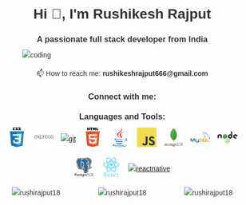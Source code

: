 <!DOCTYPE html>
<html lang="en">
<head>
    <meta charset="UTF-8">
    <meta name="viewport" content="width=device-width, initial-scale=1.0">
    <title>Rushikesh Rajput - GitHub Profile</title>
    <style>
        body {
            font-family: Arial, sans-serif;
            line-height: 1.6;
            color: #333;
        }
        h1, h3 {
            text-align: center;
            margin: 0.5em 0;
        }
        img {
            max-width: 100%;
        }
        .container {
            display: flex;
            justify-content: center;
            align-items: center;
            flex-direction: column;
        }
        .coding-img {
            max-width: 100%;
            height: auto;
        }
        .contact, .languages-tools {
            display: flex;
            justify-content: center;
            align-items: center;
            flex-wrap: wrap;
            gap: 1em;
        }
        .languages-tools img {
            width: 40px;
            height: 40px;
        }
        .stats-container {
            display: flex;
            justify-content: space-around;
            flex-wrap: wrap;
            gap: 1em;
            margin-top: 1em;
        }
        .stats-container img {
            max-width: 48%;
            height: auto;
        }
    </style>
</head>
<body>
    <h1>Hi 👋, I'm Rushikesh Rajput</h1>
    <h3>A passionate full stack developer from India</h3>
    <div class="container">
        <img class="coding-img" alt="coding" width="400" src="https://user-images.githubusercontent.com/55389276/140866485-8fb1c876-9a8f-4d6a-98dc-08c4981eaf70.gif">
        <p>📫 How to reach me: <strong>rushikeshrajput666@gmail.com</strong></p>
    </div>
    <h3>Connect with me:</h3>
    <p align="center">
        <!-- Social media links can be added here -->
    </p>
    <h3>Languages and Tools:</h3>
    <div class="languages-tools">
        <a href="https://www.w3schools.com/css/" target="_blank" rel="noreferrer">
            <img src="https://raw.githubusercontent.com/devicons/devicon/master/icons/css3/css3-original-wordmark.svg" alt="css3" />
        </a>
        <a href="https://expressjs.com" target="_blank" rel="noreferrer">
            <img src="https://raw.githubusercontent.com/devicons/devicon/master/icons/express/express-original-wordmark.svg" alt="express" />
        </a>
        <a href="https://git-scm.com/" target="_blank" rel="noreferrer">
            <img src="https://www.vectorlogo.zone/logos/git-scm/git-scm-icon.svg" alt="git" />
        </a>
        <a href="https://www.w3.org/html/" target="_blank" rel="noreferrer">
            <img src="https://raw.githubusercontent.com/devicons/devicon/master/icons/html5/html5-original-wordmark.svg" alt="html5" />
        </a>
        <a href="https://www.java.com" target="_blank" rel="noreferrer">
            <img src="https://raw.githubusercontent.com/devicons/devicon/master/icons/java/java-original.svg" alt="java" />
        </a>
        <a href="https://developer.mozilla.org/en-US/docs/Web/JavaScript" target="_blank" rel="noreferrer">
            <img src="https://raw.githubusercontent.com/devicons/devicon/master/icons/javascript/javascript-original.svg" alt="javascript" />
        </a>
        <a href="https://www.mongodb.com/" target="_blank" rel="noreferrer">
            <img src="https://raw.githubusercontent.com/devicons/devicon/master/icons/mongodb/mongodb-original-wordmark.svg" alt="mongodb" />
        </a>
        <a href="https://www.mysql.com/" target="_blank" rel="noreferrer">
            <img src="https://raw.githubusercontent.com/devicons/devicon/master/icons/mysql/mysql-original-wordmark.svg" alt="mysql" />
        </a>
        <a href="https://nodejs.org" target="_blank" rel="noreferrer">
            <img src="https://raw.githubusercontent.com/devicons/devicon/master/icons/nodejs/nodejs-original-wordmark.svg" alt="nodejs" />
        </a>
        <a href="https://www.postgresql.org" target="_blank" rel="noreferrer">
            <img src="https://raw.githubusercontent.com/devicons/devicon/master/icons/postgresql/postgresql-original-wordmark.svg" alt="postgresql" />
        </a>
        <a href="https://reactjs.org/" target="_blank" rel="noreferrer">
            <img src="https://raw.githubusercontent.com/devicons/devicon/master/icons/react/react-original-wordmark.svg" alt="react" />
        </a>
        <a href="https://reactnative.dev/" target="_blank" rel="noreferrer">
            <img src="https://reactnative.dev/img/header_logo.svg" alt="reactnative" />
        </a>
    </div>
    <div class="stats-container">
        <img align="left" src="https://github-readme-stats.vercel.app/api/top-langs?username=rushirajput18&show_icons=true&locale=en&layout=compact" alt="rushirajput18" />
        <img align="center" src="https://github-readme-stats.vercel.app/api?username=rushirajput18&show_icons=true&locale=en" alt="rushirajput18" />
        <img align="center" src="https://github-readme-streak-stats.herokuapp.com/?user=rushirajput18&" alt="rushirajput18" />
    </div>
</body>
</html>
